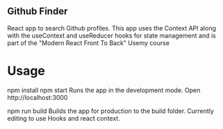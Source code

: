 ## Github Finder
React app to search Github profiles. This app uses the Context API along with the useContext and useReducer hooks for state management and is part of the "Modern React Front To Back" Usemy course

# Usage
npm install
npm start
Runs the app in the development mode.
Open http://localhost:3000

npm run build
Builds the app for production to the build folder.
Currently editing to use Hooks and react context.
